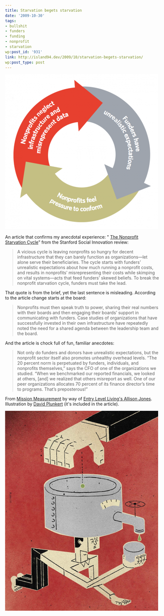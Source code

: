 ```yaml
---
title: Starvation begets starvation
date: '2009-10-30'
tags:
- bullshit
- funders
- funding
- nonprofit
- starvation
wp:post_id: '931'
link: http://island94.dev/2009/10/starvation-begets-starvation/
wp:post_type: post
---
```


[ ![np-starvation-cycle](2009-10-30-Starvation-begets-starvation/np-starvation-cycle-500x504.png "np-starvation-cycle") ](2009-10-30-Starvation-begets-starvation/np-starvation-cycle.png)

An article that confirms my anecdotal experience: " [The Nonprofit Starvation Cycle](http://www.ssireview.org/articles/entry/the_nonprofit_starvation_cycle/)" from the Stanford Social Innovation review:

> A vicious cycle is leaving nonprofits so hungry for decent infrastructure that they can barely function as organizations—let alone serve their beneficiaries. The cycle starts with funders’ unrealistic expectations about how much running a nonprofit costs, and results in nonprofits’ misrepresenting their costs while skimping on vital systems—acts that feed funders’ skewed beliefs. To break the nonprofit starvation cycle, funders must take the lead.

That quote is from the brief, yet the last sentence is misleading. According to the article change starts at the board:

> Nonprofits must then speak truth to power, sharing their real numbers with their boards and then engaging their boards’ support in communicating with funders. Case studies of organizations that have successfully invested in their own infrastructure have repeatedly noted the need for a shared agenda between the leadership team and the board.

And the article is chock full of fun, familiar anecdotes:

> Not only do funders and donors have unrealistic expectations, but the nonprofit sector itself also promotes unhealthy overhead levels. “The 20 percent norm is perpetuated by funders, individuals, and nonprofits themselves,” says the CFO of one of the organizations we studied. “When we benchmarked our reported financials, we looked at others, [and] we realized that others misreport as well. One of our peer organizations allocates 70 percent of its finance director’s time to programs. That’s preposterous!”

From [Mission Measurement](http://www.missionmeasurement.com/content/thought-capital/thought-scraps/2009/10/30/low-overhead-does-not-equal-better-organizations) by way of [Entry Level Living's Allison Jones](http://entrylevelliving.wordpress.com/). Illustration by [David Plunkert](http://www.spurdesign.com/DP/index.html) (it's included in the article).

[ ![np-starvation-graphic](2009-10-30-Starvation-begets-starvation/np-starvation-graphic-500x650.png "np-starvation-graphic") ](2009-10-30-Starvation-begets-starvation/np-starvation-graphic.png)


